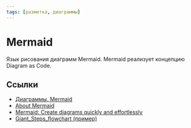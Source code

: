 ```yaml
---
tags: [разметка, диаграммы]
---
```

# Mermaid

Язык рисования диаграмм Mermaid. Mermaid реализует концепцию Diagram as Code.

## Ссылки

* [Диаграммы. Mermaid](https://yamadharma.github.io/ru/post/2021/01/03/diagrams-mermaid/)
* [About Mermaid](https://mermaid-js.github.io/)
* [Mermaid: Create diagrams quickly and effortlessly](https://towardsdatascience.com/mermaid-create-diagrams-quickly-and-effortlessly-d236e23d6d58)
* [Giant_Steps_flowchart (пример)](Giant_Steps_flowchart%20(пример).md)
